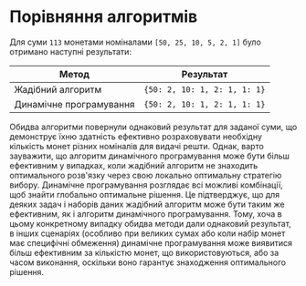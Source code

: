 # Порівняння алгоритмів

Для суми `113` монетами номіналами `[50, 25, 10, 5, 2, 1]` було отримано наступні результати:

| Метод                 | Результат                                |
|----------------------|-----------------------------------------|
| Жадібний алгоритм    | `{50: 2, 10: 1, 2: 1, 1: 1}`            |
| Динамічне програмування | `{50: 2, 10: 1, 2: 1, 1: 1}`         |

Обидва алгоритми повернули однаковий результат для заданої суми, що демонструє їхню здатність ефективно розраховувати необхідну кількість монет різних номіналів для видачі решти. Однак, варто зауважити, що алгоритм динамічного програмування може бути більш ефективним у випадках, коли жадібний алгоритм не знаходить оптимального розв'язку через свою локально оптимальну стратегію вибору. Динамічне програмування розглядає всі можливі комбінації, щоб знайти глобально оптимальне рішення.  Це підтверджує, що для деяких задач і наборів даних жадібний алгоритм може бути таким же ефективним, як і алгоритм динамічного програмування.
Тому, хоча в цьому конкретному випадку обидва методи дали однаковий результат, в інших сценаріях (особливо при великих сумах або коли набір монет має специфічні обмеження) динамічне програмування може виявитися більш ефективним за кількістю монет, що використовуються, або за часом виконання, оскільки воно гарантує знаходження оптимального рішення.